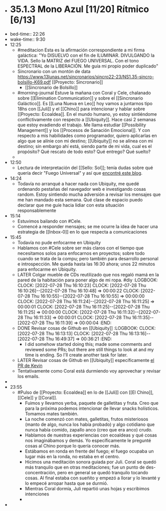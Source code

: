 - # 35.1.3 Mono Azul [11/20] Rítmico [6/13]
- bed-time:: 22:26
- wake-time:: 9:30
- 12:25
	- #meditacion Esta es la afirmación correspondiente a mi firma galáctica: "Yo DISUELVO con el fin de ILUMINAR. DIVULGANDO la VIDA. Sello la MATRIZ del FUEGO UNIVERSAL. Con el tono ESPECTRAL de la LIBERACIÓN. Me guía mi propio poder duplicado"
	- Sincronario con un montón de data https://www.13lunas.net/sincronarios/sincro22-23/NS1.35-sincro-bolsillo-K69.pdf [[Proyecto: Sincronario]]
		- [[Sincronario de Bolsillo]]
	- #morning-journal Estuve la mañana con Coral y Cele, chalanado sobre [[Elimination Communication]] y sobre el [[Sincronario Galáctico]]. Es [[Luna Nueva en Leo]] hoy vamos a juntarnos tipo 18hs con [[Juli]] y el [[Chino]] para intencionar y hablar sobre [[Proyecto: Ecoaldea]].
	  En el mundo humano, yo estoy sintiéndome conflictivamente con respecto a [[Ubiquity]]. Hace casi 2 semanas que estoy evadiendo el trabajo. Me llama estudiar [[Possibility Management]] y los [[Procesos de Sanación Emocional]]. Y con respecto a mis habilidades como programador, quiero aplicarlas en algo que se alínie con mi destino; [[Ubiquity]] no se alínea con mi destino; sin embargo ahí está, siendo parte de mi vida, cual es el propósito? Qué rescato de todo esto? Qué entrego? Qué suelto?
	-
- 12:50
	- Lectura de interpretación del [[Sello: Sol]]; tenía dudas sobre qué quería decir "Fuego Universal" y así que [encontré este blog](https://oraculomaya.com/blog/f/sol-ahau-fuego-universal-o-conexi%C3%B3n-con-la-fuente?blogcategory=conflicto).
- 14:24
	- Todavía no arranqué a hacer nada con Ubiquity, me quedé ordenando pestañas del navegador web e investigando cosas random. Estoy sintiendo mucha adversión a revisar los mensajes que me han mandado esta semana. Qué clase de espacio puedo declarar que me guíe hacia lidiar con esta situación responsablemente
- 15:14
	- Estuvimos bailando con #Cele.
	- Comencé a responder mensajes; se me ocurre la idea de hacer una estrategia de [[Inbox-0]] en lo que respecta a comunicaciones
- 15:45
	- Todavía no pude enfocarme en Ubiquity
	- Hablamos con #Cele sobre ser más claros con el tiempo que necesitamos solos para enfocarnos en proyectos; sobre todo cuando se trata de la compu; pero también para desarrollo personal e introspección. Me queda hasta las 16:30 ahora; unos 22 minutos para enfocarme en Ubiquity.
	- LATER Colgar mueble de CDs reutilizado que nos regaló mamá en la pared de la habitación para poner algo de mi ropa. #diy
	  :LOGBOOK:
	  CLOCK: [2022-07-28 Thu 16:10:23]
	  CLOCK: [2022-07-28 Thu 16:10:26]--[2022-07-28 Thu 16:10:48] =>  00:00:22
	  CLOCK: [2022-07-28 Thu 16:10:55]--[2022-07-28 Thu 16:10:55] =>  00:00:00
	  CLOCK: [2022-07-28 Thu 16:11:24]--[2022-07-28 Thu 16:11:25] =>  00:00:01
	  CLOCK: [2022-07-28 Thu 16:11:25]--[2022-07-28 Thu 16:11:25] =>  00:00:00
	  CLOCK: [2022-07-28 Thu 16:11:32]--[2022-07-28 Thu 16:11:33] =>  00:00:01
	  CLOCK: [2022-07-28 Thu 16:11:35]--[2022-07-28 Thu 16:11:39] =>  00:00:04
	  :END:
	- DONE Revisar cosas de Github en [[Ubiquity]]
	  :LOGBOOK:
	  CLOCK: [2022-07-28 Thu 16:13:13]
	  CLOCK: [2022-07-28 Thu 16:13:16]--[2022-07-28 Thu 16:49:37] =>  00:36:21
	  :END:
		- I did somehow started doing this; made some comments and reviewed some PRs; but there are still things to look at and my time is ending. So I'll create another task for later.
	- LATER Revisar cosas de Github en [[Ubiquity]] específicamente [el PR de Kevin](https://github.com/ubiquity/ubiquity-dollar/pull/196)
	- Tentativamente como Coral está durmiendo voy aprovechar y revisar los emails.
-
- 23:55
	- #Pulso de [[Proyecto: Ecoaldea]] en lo de [[Juli]] con [[El Chino]], [[Cele]] y [[Coral]].
		- Fuimos y llevamos yerba, paquete de galletitas y fruta. Creo que para la próxima podemos intencionar de llevar snacks holísticos. Tomamos mates también.
		- La noche comenzó con mates, galletitas, frutos misteriosos (manto de algo, nunca los había probado) y algo cotidiano que nunca había comido, zapallo anco (creo que era anco) crudo.
		- Hablamos de nuestras experiencias con ecoaldeas y qué cosas nos imaginábamos y demás. Yo específicamente le pregunté cosas al Chino porque lo quería conocer más.
		- Estábamos en ronda en frente del fuego; el fuego ocupaba un lugar más en la ronda, no estaba en el centro.
		- Hicimos una meditación sonora guiada por Juli. Coral se quedó más tranquilo que en otras meditaciones; fue un punto de des-concentración, pero en general se quedó tranquilo tocando cosas. Al final estaba con sueñito y empezó a llorar y lo levanté y lo empecé arropar hasta que se durmió.
		- Mientras Coral dormía, Juli repartió unas hojas y escribimos intenciones
		-
-